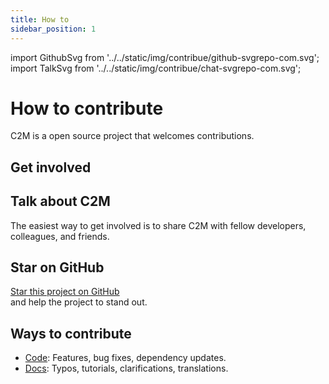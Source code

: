```yaml
---
title: How to
sidebar_position: 1
---
```


import GithubSvg from '../../static/img/contribue/github-svgrepo-com.svg';
import TalkSvg from '../../static/img/contribue/chat-svgrepo-com.svg';

# How to contribute

C2M is a open source project that welcomes contributions.

## Get involved

<div style={{ display: 'flex', justifyContent: 'space-around', textAlign: 'center' }}>
  <div style={{ maxWidth: '300px' }}>
    <div style={{ display: 'inline-block', height: '160px' }}>
      <TalkSvg />
    </div>
    <h2>Talk about C2M</h2>
    <p>
      The easiest way to get involved is to share C2M with fellow developers, colleagues, and friends.
    </p>
  </div>
  <div style={{ maxWidth: '300px' }}>
    <div style={{ display: 'inline-block', height: '164px' }}>
      <GithubSvg  />
    </div>
    <h2>Star on GitHub</h2>
    <p>
      <a href="https://github.com/megatroom/components-to-markdown" aria-label="Star megatroom/components-to-markdown on GitHub" target="_blank">Star this project on GitHub</a><br />
      and help the project to stand out.
    </p>
  </div>
</div>

## Ways to contribute

- [Code](/docs/contribute/code): Features, bug fixes, dependency updates.
- [Docs](/docs/contribute/documentation): Typos, tutorials, clarifications, translations.
